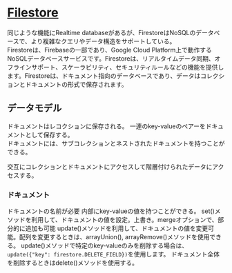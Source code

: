 # [Filestore](https://firebase.google.com/docs/firestore?hl=ja)

同じような機能にRealtime databaseがあるが、FirestoreはNoSQLのデータベースで、より複雑なクエリやデータ構造をサポートしている。  
Firestoreは、Firebaseの一部であり、Google Cloud Platform上で動作するNoSQLデータベースサービスです。Firestoreは、リアルタイムデータ同期、オフラインサポート、スケーラビリティ、セキュリティルールなどの機能を提供します。Firestoreは、ドキュメント指向のデータベースであり、データはコレクションとドキュメントの形式で保存されます。

## データモデル

ドキュメントはレコクションに保存される。
一連のkey-valueのペアーをドキュメントとして保存する。  
ドキュメントには、サブコレクションとネストされたドキュメントを持つことができる。

交互にコレクションとドキュメントにアクセスして階層付けられたデータにアクセスする。

### ドキュメント

ドキュメントの名前が必要
内部にkey-valueの値を持つことができる。
set()メソッドを利用して、ドキュメントの値を設定。上書き。mergeオプションで、部分的に追加も可能
update()メソッドを利用して、ドキュメントの値を変更可能。配列を変更するときは、arrayUnion(), arrayRemove()メソッドを使用できる。
update()メソッドで特定のkey-valueのみを削除する場合は、`update({"key": firestore.DELETE_FIELD})`を使用します。
ドキュメント全体を削除するときはdelete()メソッドを使用する。